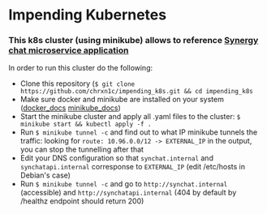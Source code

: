 # Impending Kubernetes
### This k8s cluster (using minikube) allows to reference [Synergy chat microservice application](https://github.com/bootdotdev/synergychat/tree/main#crawler-services)
In order to run this cluster do the following:
- Clone this repository (`$ git clone https://github.com/chrxn1c/impending_k8s.git && cd impending_k8s`
- Make sure docker and minikube are installed on your system ([docker_docs](https://docs.docker.com/engine/install/) [minikube_docs](https://minikube.sigs.k8s.io/docs/start/))
- Start the minikube cluster and apply all .yaml files to the cluster: `$ minikube start && kubectl apply -f .`
- Run `$ minikube tunnel -c` and find out to what IP minikube tunnels the traffic: looking for `route: 10.96.0.0/12 -> EXTERNAL_IP` in the output, you can stop the tunnelling after that
- Edit your DNS configuration so that `synchat.internal` and `synchatapi.internal` corresponse to `EXTERNAL_IP` (edit /etc/hosts in Debian's case)
- Run `$ minikube tunnel -c` and go to `http://synchat.internal` (accessible) and `http://synchatapi.internal` (404 by default by /healthz endpoint should return 200) 
